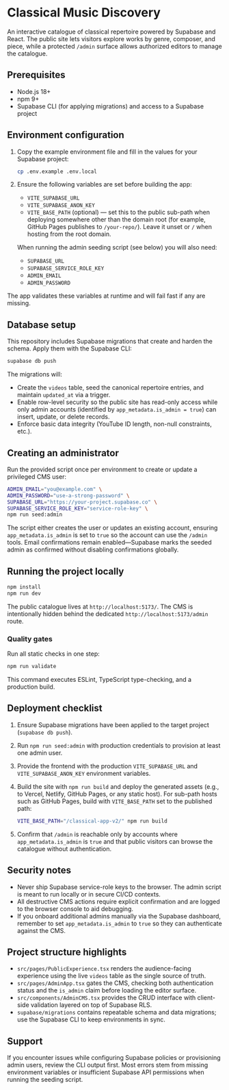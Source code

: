 # Classical Music Discovery

An interactive catalogue of classical repertoire powered by Supabase and React. The public site lets visitors explore works by
genre, composer, and piece, while a protected `/admin` surface allows authorized editors to manage the catalogue.

## Prerequisites

- Node.js 18+
- npm 9+
- Supabase CLI (for applying migrations) and access to a Supabase project

## Environment configuration

1. Copy the example environment file and fill in the values for your Supabase project:

   ```bash
   cp .env.example .env.local
   ```

2. Ensure the following variables are set before building the app:

   - `VITE_SUPABASE_URL`
   - `VITE_SUPABASE_ANON_KEY`
   - `VITE_BASE_PATH` (optional) — set this to the public sub-path when deploying somewhere other than the domain root (for
     example, GitHub Pages publishes to `/your-repo/`). Leave it unset or `/` when hosting from the root domain.

   When running the admin seeding script (see below) you will also need:

   - `SUPABASE_URL`
   - `SUPABASE_SERVICE_ROLE_KEY`
   - `ADMIN_EMAIL`
   - `ADMIN_PASSWORD`

The app validates these variables at runtime and will fail fast if any are missing.

## Database setup

This repository includes Supabase migrations that create and harden the schema. Apply them with the Supabase CLI:

```bash
supabase db push
```

The migrations will:

- Create the `videos` table, seed the canonical repertoire entries, and maintain `updated_at` via a trigger.
- Enable row-level security so the public site has read-only access while only admin accounts (identified by
  `app_metadata.is_admin = true`) can insert, update, or delete records.
- Enforce basic data integrity (YouTube ID length, non-null constraints, etc.).

## Creating an administrator

Run the provided script once per environment to create or update a privileged CMS user:

```bash
ADMIN_EMAIL="you@example.com" \
ADMIN_PASSWORD="use-a-strong-password" \
SUPABASE_URL="https://your-project.supabase.co" \
SUPABASE_SERVICE_ROLE_KEY="service-role-key" \
npm run seed:admin
```

The script either creates the user or updates an existing account, ensuring `app_metadata.is_admin` is set to `true` so the
account can use the `/admin` tools. Email confirmations remain enabled—Supabase marks the seeded admin as confirmed without
disabling confirmations globally.

## Running the project locally

```bash
npm install
npm run dev
```

The public catalogue lives at `http://localhost:5173/`. The CMS is intentionally hidden behind the dedicated
`http://localhost:5173/admin` route.

### Quality gates

Run all static checks in one step:

```bash
npm run validate
```

This command executes ESLint, TypeScript type-checking, and a production build.

## Deployment checklist

1. Ensure Supabase migrations have been applied to the target project (`supabase db push`).
2. Run `npm run seed:admin` with production credentials to provision at least one admin user.
3. Provide the frontend with the production `VITE_SUPABASE_URL` and `VITE_SUPABASE_ANON_KEY` environment variables.
4. Build the site with `npm run build` and deploy the generated assets (e.g., to Vercel, Netlify, GitHub Pages, or any static
   host). For sub-path hosts such as GitHub Pages, build with `VITE_BASE_PATH` set to the published path:

   ```bash
   VITE_BASE_PATH="/classical-app-v2/" npm run build
   ```
5. Confirm that `/admin` is reachable only by accounts where `app_metadata.is_admin` is `true` and that public visitors can
   browse the catalogue without authentication.

## Security notes

- Never ship Supabase service-role keys to the browser. The admin script is meant to run locally or in secure CI/CD contexts.
- All destructive CMS actions require explicit confirmation and are logged to the browser console to aid debugging.
- If you onboard additional admins manually via the Supabase dashboard, remember to set `app_metadata.is_admin` to `true` so
  they can authenticate against the CMS.

## Project structure highlights

- `src/pages/PublicExperience.tsx` renders the audience-facing experience using the live `videos` table as the single source
  of truth.
- `src/pages/AdminApp.tsx` gates the CMS, checking both authentication status and the `is_admin` claim before loading the
  editor surface.
- `src/components/AdminCMS.tsx` provides the CRUD interface with client-side validation layered on top of Supabase RLS.
- `supabase/migrations` contains repeatable schema and data migrations; use the Supabase CLI to keep environments in sync.

## Support

If you encounter issues while configuring Supabase policies or provisioning admin users, review the CLI output first. Most
errors stem from missing environment variables or insufficient Supabase API permissions when running the seeding script.
